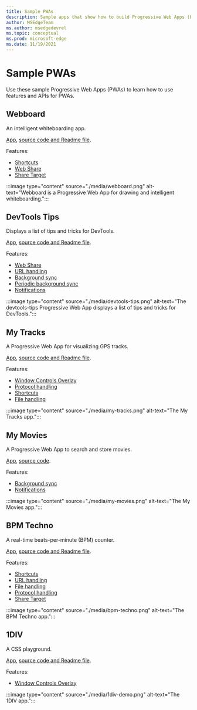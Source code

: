 ```yaml
---
title: Sample PWAs
description: Sample apps that show how to build Progressive Web Apps (PWAs).
author: MSEdgeTeam
ms.author: msedgedevrel
ms.topic: conceptual
ms.prod: microsoft-edge
ms.date: 11/19/2021
---
```

# Sample PWAs

Use these sample Progressive Web Apps (PWAs) to learn how to use features and APIs for PWAs.


<!-- ====================================================================== -->
## Webboard

An intelligent whiteboarding app.

[App](https://webboard.app/), [source code and Readme file](https://github.com/pwa-builder/web-whiteboard).

Features:

*  [Shortcuts](how-to/shortcuts.md)
*  [Web Share](how-to/share.md#sharing-content)
*  [Share Target](how-to/share.md#receiving-shared-content)

:::image type="content" source="./media/webboard.png" alt-text="Webboard is a Progressive Web App for drawing and intelligent whiteboarding.":::


<!-- ====================================================================== -->
## DevTools Tips

Displays a list of tips and tricks for DevTools.

[App](https://devtoolstips.org), [source code and Readme file](https://github.com/captainbrosset/devtools-tips).

Features:

*  [Web Share](how-to/share.md#sharing-content)
*  [URL handling](how-to/handle-urls.md)
*  [Background sync](how-to/background-syncs.md#use-the-background-sync-api-to-synchronize-data-with-the-server)
*  [Periodic background sync](how-to/background-syncs.md#use-the-periodic-background-sync-api-to-regularly-get-fresh-content)
*  [Notifications](how-to/notifications-badges.md#display-notifications-in-the-action-center)

:::image type="content" source="./media/devtools-tips.png" alt-text="The devtools-tips Progressive Web App displays a list of tips and tricks for DevTools.":::


<!-- ====================================================================== -->
## My Tracks

A Progressive Web App for visualizing GPS tracks.

[App](https://captainbrosset.github.io/mytracks/), [source code and Readme file](https://github.com/captainbrosset/mytracks).

Features:

*  [Window Controls Overlay](how-to/window-controls-overlay.md)
*  [Protocol handling](how-to/handle-protocols.md)
*  [Shortcuts](how-to/shortcuts.md)
*  [File handling](how-to/handle-files.md)

:::image type="content" source="./media/my-tracks.png" alt-text="The My Tracks app.":::


<!-- ====================================================================== -->
## My Movies

A Progressive Web App to search and store movies.

[App](https://quirky-rosalind-ac1e65.netlify.app/), [source code](https://github.com/captainbrosset/movies-db-pwa).<!-- todo: link to readme -->

Features:

*  [Background sync](how-to/background-syncs.md#use-the-background-sync-api-to-synchronize-data-with-the-server)
*  [Notifications](how-to/notifications-badges.md#display-notifications-in-the-action-center)

:::image type="content" source="./media/my-movies.png" alt-text="The My Movies app.":::


<!-- ====================================================================== -->
## BPM Techno

A real-time beats-per-minute (BPM) counter.

[App](https://bpmtech.no/), [source code and Readme file](https://github.com/webmaxru/bpm-counter).

Features:

*  [Shortcuts](how-to/shortcuts.md)
*  [URL handling](how-to/handle-urls.md)
*  [File handling](how-to/handle-files.md)
*  [Protocol handling](how-to/handle-protocols.md)
*  [Share Target](how-to/share.md#receiving-shared-content)

:::image type="content" source="./media/bpm-techno.png" alt-text="The BPM Techno app.":::


<!-- ====================================================================== -->
## 1DIV

A CSS playground.

[App](https://microsoftedge.github.io/Demos/1DIV/dist/), [source code and Readme file](https://github.com/MicrosoftEdge/Demos/tree/main/1DIV).

Features:

*  [Window Controls Overlay](how-to/window-controls-overlay.md)

:::image type="content" source="./media/1div-demo.png" alt-text="The 1DIV app.":::
